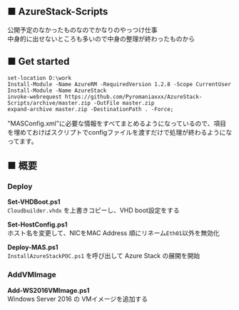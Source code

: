 ## ■ AzureStack-Scripts

公開予定のなかったものなのでかなりのやっつけ仕事  
中身的に出せないところも多いので中身の整理が終わったものから


## ■ Get started

```download-script
set-location D:\work
Install-Module -Name AzureRM -RequiredVersion 1.2.8 -Scope CurrentUser
Install-Module -Name AzureStack  
invoke-webrequest https://github.com/Pyromaniaxxx/AzureStack-Scripts/archive/master.zip -OutFile master.zip 
expand-archive master.zip -DestinationPath . -Force;
```

"MASConfig.xml"に必要な情報をすべてまとめるようになっているので、項目を埋めておけばスクリプトでconfigファイルを渡すだけで処理が終わるようになってます。


## ■ 概要

### Deploy 

**Set-VHDBoot.ps1**  
`Cloudbuilder.vhdx` を上書きコピーし、VHD boot設定をする

**Set-HostConfig.ps1**  
ホスト名を変更して、NICをMAC Address 順にリネーム`Eth01`以外を無効化

**Deploy-MAS.ps1**  
`InstallAzureStackPOC.ps1` を呼び出して Azure Stack の展開を開始

### AddVMImage 

**Add-WS2016VMImage.ps1**  
Windows Server 2016 の VMイメージを追加する